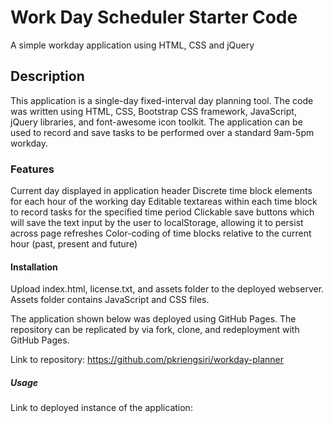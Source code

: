 # Work Day Scheduler Starter Code
A simple workday application using HTML, CSS and jQuery

## Description

This application is a single-day fixed-interval day planning tool. The code was written using HTML, CSS, Bootstrap CSS framework, JavaScript, jQuery libraries, and font-awesome icon toolkit. The application can be used to record and save tasks to be performed over a standard 9am-5pm workday.

### Features

Current day displayed in application header
Discrete time block elements for each hour of the working day
Editable textareas within each time block to record tasks for the specified time period
Clickable save buttons which will save the text input by the user to localStorage, allowing it to persist across page refreshes
Color-coding of time blocks relative to the current hour (past, present and future)

#### Installation

Upload index.html, license.txt, and assets folder to the deployed webserver. Assets folder contains JavaScript and CSS files.

The application shown below was deployed using GitHub Pages. The repository can be replicated by via fork, clone, and redeployment with GitHub Pages.

Link to repository: https://github.com/pkriengsiri/workday-planner

##### Usage

Link to deployed instance of the application: